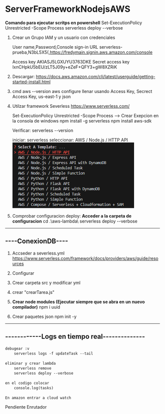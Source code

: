 # ServerFrameworkNodejsAWS

**Comando para ejecutar scritps en powershell**
Set-ExecutionPolicy Unrestricted -Scope Process
serverless deploy --verbose

1. Crear un Grupo IAM y un usuario con credenciales

    User name,Password,Console sign-in URL
    serverless-prueba,N3bL5X5(,https://fredymain.signin.aws.amazon.com/console

    Access key
        AKIASJ5LGXUYU3763DKE
    Secret access key
        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

2. Descargar: https://docs.aws.amazon.com/cli/latest/userguide/getting-started-install.html

3. cmd
    aws --version
    aws configure
    llenar usando Access Key, Secrect Access Key, us-east-1 y json

4. Utilzar framework Severless https://www.serverless.com/

    Set-ExecutionPolicy Unrestricted -Scope Process --> Crear Exepcion en la consola de windows
    npm install -g serverless
    npm install aws-sdk

    Verificar:
        serverless --version

    iniciar:
        serverless
    seleccionar: 
        AWS / Node.js / HTTP API
        ![alt text](image.png)

5. Comprobar configuracion
    deploy:
        **Acceder a la carpeta de configuracion**
            cd .\aws-lambda\ 
            serverless deploy --verbose

------------------
----ConexionDB----
------------------

1. Accseder a severless.yml
    https://www.serverless.com/framework/docs/providers/aws/guide/resources
    
2. Configurar

3. Crear carpeta src y modificar yml

4. crear "crearTarea.js"

5. **Crear node modules (Ejecutar siempre que se abra en un nuevo compilador)**
    npm i uuid

6. Crear paquetes json
    npm init -y
-------------------------------------------------
------------**Logs en tiempo real**--------------
-------------------------------------------------
    debugear :v
        serverless logs -f updateTask --tail
    
    eliminar y crear lambda
        serverless remove
        serverless deploy --verbose

    en el codigo colocar
        console.log(tasks)

    En amazon entrar a cloud watch


Pendiente
    Enrutador
    